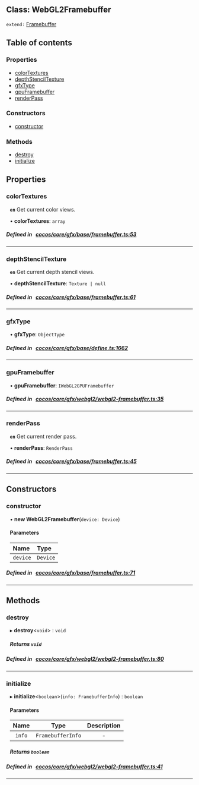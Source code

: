 
## Class: WebGL2Framebuffer


`extend:`
[Framebuffer](docs/en/gfx/Class/Framebuffer.md)









<div class="table-of-content">
<h2>Table of contents</h2>


### Properties

- [ colorTextures](#colorTextures)
- [ depthStencilTexture](#depthStencilTexture)
- [ gfxType](#gfxType)
- [ gpuFramebuffer](#gpuFramebuffer)
- [ renderPass](#renderPass)

### Constructors

- [ constructor](#constructor)

### Methods

- [ destroy](#destroy)
- [ initialize](#initialize)
</div>

## Properties


### colorTextures
<div style="margin-left: 10px;">



**`en`** Get current color views.




•  **colorTextures**:
 ``array`` 
</div>

##### Defined in &nbsp;   [cocos/core/gfx/base/framebuffer.ts:53](https://github.com/cocos-creator/engine/blob/c7bf6b8a9/cocos/core/gfx/base/framebuffer.ts#L53)&nbsp;


___


### depthStencilTexture
<div style="margin-left: 10px;">



**`en`** Get current depth stencil views.




•  **depthStencilTexture**:
 ``Texture | null`` 
</div>

##### Defined in &nbsp;   [cocos/core/gfx/base/framebuffer.ts:61](https://github.com/cocos-creator/engine/blob/c7bf6b8a9/cocos/core/gfx/base/framebuffer.ts#L61)&nbsp;


___


### gfxType
<div style="margin-left: 10px;">




•  **gfxType**:
 ``ObjectType`` 
</div>

##### Defined in &nbsp;   [cocos/core/gfx/base/define.ts:1662](https://github.com/cocos-creator/engine/blob/c7bf6b8a9/cocos/core/gfx/base/define.ts#L1662)&nbsp;


___


### gpuFramebuffer
<div style="margin-left: 10px;">




•  **gpuFramebuffer**:
 ``IWebGL2GPUFramebuffer`` 
</div>

##### Defined in &nbsp;   [cocos/core/gfx/webgl2/webgl2-framebuffer.ts:35](https://github.com/cocos-creator/engine/blob/c7bf6b8a9/cocos/core/gfx/webgl2/webgl2-framebuffer.ts#L35)&nbsp;


___


### renderPass
<div style="margin-left: 10px;">



**`en`** Get current render pass.




•  **renderPass**:
 ``RenderPass`` 
</div>

##### Defined in &nbsp;   [cocos/core/gfx/base/framebuffer.ts:45](https://github.com/cocos-creator/engine/blob/c7bf6b8a9/cocos/core/gfx/base/framebuffer.ts#L45)&nbsp;


___

<!---->
## Constructors


### constructor
<div style="margin-left: 10px;">

• **new WebGL2Framebuffer**(`device: Device`)

#### Parameters

| Name | Type |
| :------ | :------ |
| `device` | `Device` |
</div>

##### Defined in &nbsp;   [cocos/core/gfx/base/framebuffer.ts:71](https://github.com/cocos-creator/engine/blob/c7bf6b8a9/cocos/core/gfx/base/framebuffer.ts#L71)&nbsp;


---

<!---->
## Methods

### destroy

<div style="margin-left: 10px;">

▸   **destroy**<`void`\> : `void`




##### Returns `void`
</div>

##### Defined in &nbsp;   [cocos/core/gfx/webgl2/webgl2-framebuffer.ts:80](https://github.com/cocos-creator/engine/blob/c7bf6b8a9/cocos/core/gfx/webgl2/webgl2-framebuffer.ts#L80)&nbsp;
___
### initialize

<div style="margin-left: 10px;">

▸   **initialize**<`boolean`\>(`info: FramebufferInfo`) : `boolean`



#### Parameters

| Name | Type | Description |
| :------: | :------: | :------: |
| `info` | `FramebufferInfo` | - |


##### Returns `boolean`
</div>

##### Defined in &nbsp;   [cocos/core/gfx/webgl2/webgl2-framebuffer.ts:41](https://github.com/cocos-creator/engine/blob/c7bf6b8a9/cocos/core/gfx/webgl2/webgl2-framebuffer.ts#L41)&nbsp;
___
<!---->



